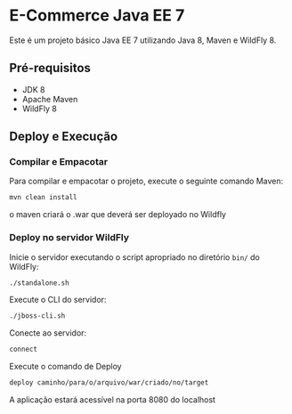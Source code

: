 
# E-Commerce Java EE 7

Este é um projeto básico Java EE 7 utilizando Java 8, Maven e WildFly 8.

## Pré-requisitos

- JDK 8
- Apache Maven
- WildFly 8

## Deploy e Execução

### Compilar e Empacotar

Para compilar e empacotar o projeto, execute o seguinte comando Maven:

```bash
mvn clean install
```

o maven criará o .war que deverá ser deployado no Wildfly

### Deploy no servidor WildFly

Inicie o servidor executando o script apropriado no diretório `bin/` do WildFly:

```bash
./standalone.sh
```

Execute o CLI do servidor:

```bash
./jboss-cli.sh
```

Conecte ao servidor:

```bash
connect
```

Execute o comando de Deploy

```bash
deploy caminho/para/o/arquivo/war/criado/no/target
```

A aplicação estará acessível na porta 8080 do localhost


